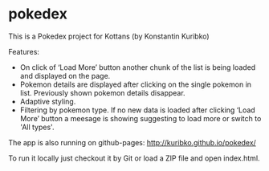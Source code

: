# pokedex
This is a Pokedex project for Kottans (by Konstantin Kuribko)

Features:
- On click of ‘Load More’ button another chunk of the list is being loaded and displayed on the page.
- Pokemon details are displayed after clicking on the single pokemon in list. Previously shown pokemon details disappear.
- Adaptive styling.
- Filtering by pokemon type. If no new data is loaded after clicking ‘Load More’ button a meesage is showing suggesting to load more or switch to 'All types'.

The app is also running on github-pages: http://kuribko.github.io/pokedex/

To run it locally just checkout it by Git or load a ZIP file and open index.html.

